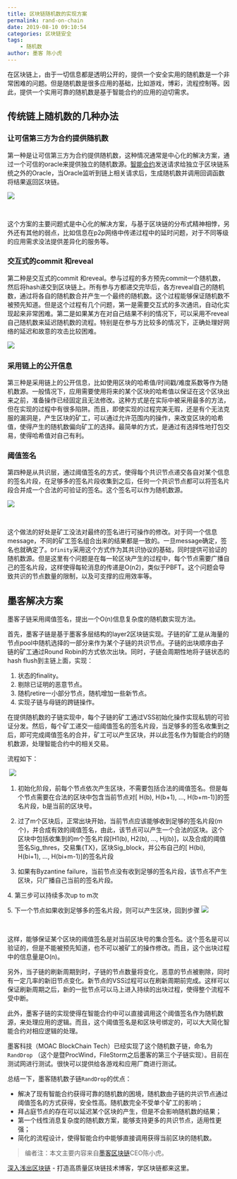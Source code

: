 ```yaml
---
title: 区块链随机数的实现方案
permalink: rand-on-chain
date: 2019-08-10 09:10:54
categories: 区块链安全
tags: 
    - 随机数
author: 墨客 陈小虎
---
```


在区块链上，由于一切信息都是透明公开的，提供一个安全实用的随机数是一个非常困难的问题。但是随机数是很多应用的基础，比如游戏，博彩，流程控制等。因此，提供一个实用可靠的随机数是基于智能合约的应用的迫切需求。

<!-- more -->

## 传统链上随机数的几种办法

### 让可信第三方为合约提供随机数

第一种是让可信第三方为合约提供随机数，这种情况通常是中心化的解决方案，通过一个可信的oracle来提供独立的随机数源。[智能合约](https://learnblockchain.cn/2018/01/04/understanding-smart-contracts/)发送请求给独立于区块链系统之外的Oracle，当Oracle监听到链上相关请求后，生成随机数并调用回调函数将结果返回区块链。

![](https://img.learnblockchain.cn/2019/08/10_307561981.png)

 

这个方案的主要问题式是中心化的解决方案，与基于区块链的分布式精神相悖，另外还有其他的弱点，比如信息在p2p网络中传递过程中的延时问题，对于不同等级的应用需求没法提供差异化的服务等。

### 交互式的commit 和reveal

第二种是交互式的commit 和reveal。参与过程的多方预先commit一个随机数，然后将hash递交到区块链上。所有参与方都递交完毕后，各方reveal自己的随机数，通过将各自的随机数合并产生一个最终的随机数。这个过程能够保证随机数不被预先知道。但是这个过程有几个问题，第一是需要交互式的多次通讯，自动化实现起来非常困难。第二是如果某方在对自己结果不利的情况下，可以采用不reveal自己随机数来延迟随机数的流程。特别是在参与方比较多的情况下，正确处理好网络的延迟和故意的攻击比较困难。


![](https://img.learnblockchain.cn/2019/08/10_194528127.png)
 
### 采用链上的公开信息

第三种是采用链上的公开信息，比如使用区块的哈希值/时间戳/难度系数等作为随机数源。一般情况下，应用需要使用将来的某个区块的哈希值以保证在这个区块出来之前，准备操作已经固定且无法修改。这种方式是在实际中被采用最多的方法，但在实现的过程中有很多陷阱。而且，即使实现的过程完美无瑕，还是有个无法克服的漏洞是，产生区块的矿工，可以通过允许范围内的操作，来改变区块的哈希值，使得产生的随机数偏向矿工的选择。最简单的方式，是通过有选择性地打包交易，使得哈希值对自己有利。

### 阈值签名
第四种是从共识层，通过阈值签名的方式，使得每个共识节点递交各自对某个信息的签名片段，在足够多的签名片段收集到之后，任何一个共识节点都可以将签名片段合并成一个合法的可验证的签名。这个签名可以作为随机数源。

![](https://img.learnblockchain.cn/2019/08/10_187488904.png)

 

这个做法的好处是矿工没法对最终的签名进行可操作的修改。对于同一个信息message，不同的矿工签名组合出来的结果都是一致的。一旦message确定，签名也就确定了。`Dfinity`采用这个方式作为其共识协议的基础，同时提供可验证的随机数源。但是这里有个问题是在每一轮区块产生的过程中，每个节点需要广播自己的签名片段，这样使得每轮消息的传递是O(n2)，类似于PBFT。这个问题会导致共识的节点数量的限制，以及可支撑的应用效率等。

## 墨客解决方案

墨客子链采用阈值签名，提出一个O(n)信息复杂度的随机数实现方法。

首先，墨客子链是基于墨客多层结构的layer2区块链实现。子链的矿工是从海量的节点pool中随机选择的一部分来作为某个子链的共识节点。子链的出块顺序由子链的矿工通过Round Robin的方式依次出块。同时，子链会周期性地将子链状态的hash flush到主链上面，实现：

1. 状态的finality。
2. 剔除已证明的恶意节点。
3. 随机retire一小部分节点，随机增加一些新节点。
4. 实现子链与母链的跨链操作。

在提供随机数的子链实现中，每个子链的矿工通过VSS初始化操作实现私钥的可验证分发。然后，每个矿工递交一组阈值签名的签名片段，当足够多的签名收集到之后，即可完成阈值签名的合并，矿工可以产生区块，并以此签名作为智能合约的随机数源，处理智能合约中的相关交易。

流程如下：

 ![](https://img.learnblockchain.cn/2019/08/10_584155038.png)



1. 初始化阶段，前每个节点依次产生区块，不需要包括合法的阈值签名。但是每个节点需要在合法的区块中包含当前节点对[ H(b), H(b+1), …, H(b+m-1)]的签名片段，b是当前的区块号。

2. 过了m个区块后，正常出块开始，当前节点应该能够收到足够的签名片段(m个)，并合成有效的阈值签名，由此，该节点可以产生一个合法的区块。这个区块中包括收集到的m个签名片段[H1(b), H2(b), …, Hj(b)]，以及合成的阈值签名Sig_thres，交易集{TX}，区块Sig_block，并公布自己的[ H(bi), H(bi+1), …, H(bi+m-1)]的签名片段

3. 如果有Byzantine failure，当前节点没有收到足够的签名片段，该节点不产生区块，只广播自己当前的签名片段。

4. 第三步可以持续多次up to m次

5. 下一个节点如果收到足够多的签名片段，则可以产生区块，回到步骤
![](https://img.learnblockchain.cn/2019/08/10_556761056.jpg)


 

这样，能够保证某个区块的阈值签名是对当前区块号的集合签名。这个签名是可以验证的，但是不能被预先知道，也不可以被矿工的操作修改。而且，这个出块过程中的信息量是O(n)。

另外，当子链的刷新周期到时，子链的节点数量将变化，恶意的节点被剔除，同时有一定几率的新旧节点变化。新节点的VSS过程可以在刷新周期前完成。这样可以保证刷新周期之后，新的一批节点可以马上进入持续的出块过程，使得整个流程不受中断。

此外，墨客子链的实现使得在智能合约中可以直接调用这个阈值签名作为随机数源，来处理应用的逻辑。而且，这个阈值签名是和区块号绑定的，可以大大简化智能合约对相应逻辑的处理。

墨客科技（MOAC BlockChain Tech）已经实现了这个随机数子链，命名为`RandDrop` （这个是暨ProcWind，FileStorm之后墨客的第三个子链实现）。目前在测试网进行测试。很快可以提供给各游戏和应用厂商进行测试。

总结一下，墨客随机数子链`RandDrop`的优点：

* 解决了现有智能合约获得可靠的随机数的困境，随机数由子链的共识节点通过阈值签名的方式获得，安全性高。随机数完全不受单个矿工的影响；
* 拜占庭节点的存在可以延迟某个区块的产生，但是不会影响随机数的结果；
* 第一个线性消息复杂度的随机数方案，能够支持更多的共识节点，适用性更强；
* 简化的流程设计，使得智能合约中能够直接调用获得当前区块的随机数。

> 编者注：本文主要内容来自[墨客区块链](http://www.moacchina.com?utm_source=learnblockchain.cn)CEO陈小虎。

[深入浅出区块链](https://learnblockchain.cn/) - 打造高质量区块链技术博客，学区块链都来这里。
